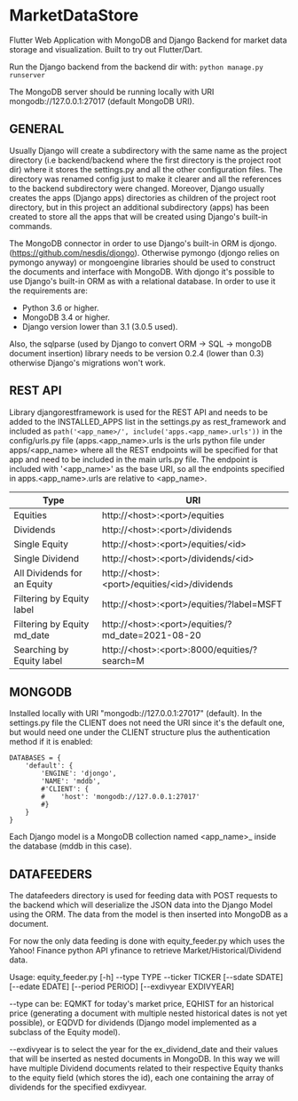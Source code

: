 # MarketDataStore
Flutter Web Application with MongoDB and Django Backend for market data storage and visualization. Built to try out Flutter/Dart.

Run the Django backend from the backend dir with: `python manage.py runserver`

The MongoDB server should be running locally with URI mongodb://127.0.0.1:27017 (default MongoDB URI).

## GENERAL
Usually Django will create a subdirectory with the same name as the project directory (i.e backend/backend where the first directory is the project root dir) where it stores the settings.py and all the other configuration files. The directory was renamed config just to make it clearer and all the references to the backend subdirectory were changed. Moreover, Django usually creates the apps (Django apps) directories as children of the project root directory, but in this project an additional subdirectory (apps) has been created to store all the apps that will be created using Django's built-in commands.

The MongoDB connector in order to use Django's built-in ORM is djongo. (https://github.com/nesdis/djongo). Otherwise pymongo (djongo relies on pymongo anyway) or mongoengine libraries should be used to construct the documents and interface with MongoDB. With djongo it's possible to use Django's built-in ORM as with a relational database.
In order to use it the requirements are:
- Python 3.6 or higher.
- MongoDB 3.4 or higher.
- Django version lower than 3.1 (3.0.5 used).

Also, the sqlparse (used by Django to convert ORM -> SQL -> mongoDB document insertion) library needs to be version 0.2.4 (lower than 0.3) otherwise Django's migrations won't work.

## REST API
Library djangorestframework is used for the REST API and needs to be added to the INSTALLED_APPS list in the settings.py as rest_framework and included as `path('<app_name>/', include('apps.<app_name>.urls'))` in the config/urls.py file (apps.<app_name>.urls is the urls python file under apps/<app_name> where all the REST endpoints will be specified for that app and need to be included in the main urls.py file. The endpoint is included with '<app_name>' as the base URI, so all the endpoints specified in apps.<app_name>.urls are relative to <app_name>.

| Type                              | URI                                                        |
| --------------------------------- | ---------------------------------------------------------- |
| Equities                          | http://\<host\>:\<port\>/equities                          |
| Dividends                         | http://\<host\>:\<port\>/dividends                         |
| Single Equity                     | http://\<host\>:\<port\>/equities/\<id\>                   |
| Single Dividend                   | http://\<host\>:\<port\>/dividends/\<id\>                  |
| All Dividends for an Equity       | http://\<host\>:\<port\>/equities/\<id\>/dividends         |
| Filtering by Equity label         | http://\<host\>:\<port\>/equities/?label=MSFT              |
| Filtering by Equity md_date       | http://\<host\>:\<port\>/equities/?md_date=2021-08-20      |
| Searching by Equity label         | http://\<host\>:\<port\>:8000/equities/?search=M           |

## MONGODB
Installed locally with URI "mongodb://127.0.0.1:27017" (default).
In the settings.py file the CLIENT does not need the URI since it's the default one, but would need one under the CLIENT structure plus the authentication method if it is enabled:

```
DATABASES = {
    'default': {
        'ENGINE': 'djongo',
        'NAME': 'mddb',
        #'CLIENT': {
        #    'host': 'mongodb://127.0.0.1:27017'
        #}
    }
}
```

Each Django model is a MongoDB collection named <app_name>_<model> inside the database (mddb in this case).

## DATAFEEDERS
The datafeeders directory is used for feeding data with POST requests to the backend which will deserialize the JSON data into the Django Model using the ORM. The data from the model is then inserted into MongoDB as a document.

For now the only data feeding is done with equity_feeder.py which uses the Yahoo! Finance python API yfinance to retrieve Market/Historical/Dividend data.

Usage: equity_feeder.py [-h] --type TYPE --ticker TICKER [--sdate SDATE] [--edate EDATE] [--period PERIOD] [--exdivyear EXDIVYEAR]

--type can be: EQMKT for today's market price, EQHIST for an historical price (generating a document with multiple nested historical dates is not yet possible), or EQDVD for dividends (Django model implemented as a subclass of the Equity model).

--exdivyear is to select the year for the ex_dividend_date and their values that will be inserted as nested documents in MongoDB. In this way we will have multiple Dividend documents related to their respective Equity thanks to the equity field (which stores the id), each one containing the array of dividends for the specified exdivyear.